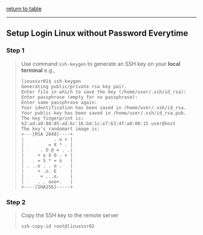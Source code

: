 [return to table](../README.md)

---

## Setup Login Linux without Password Everytime

### Step 1
> Use command ```ssh-keygen``` to generate an SSH key on your **local terminal**
> e.g.,
> ```
> linuxsvr01$ ssh-keygen
> Generating public/private rsa key pair.
> Enter file in which to save the key (/home/user/.ssh/id_rsa):
> Enter passphrase (empty for no passphrase):
> Enter same passphrase again:
> Your identification has been saved in /home/user/.ssh/id_rsa.
> Your public key has been saved in /home/user/.ssh/id_rsa.pub.
> The key fingerprint is:
> b2:ad:a0:80:85:ad:6c:16:bd:1c:e7:63:4f:a0:00:15 user@host
> The key's randomart image is:
> +---[RSA 2048]----+
> |           . o + |
> |         = X * . |
> |      . O @ = . .|
> |     + o X O . + |
> |   . = S * = o   |
> | . ..o . . o .   |
> |     + .o. E     |
> |      + ...o.    |
> |     . . ooo+.   |
> +----[SHA256]-----+
> ```

### Step 2
> Copy the SSH key to the remote server
> ```
> ssh-copy-id root@linuxsvr02
> ```
